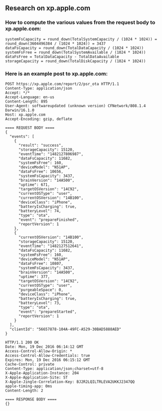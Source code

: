 ## Research on xp.apple.com

### How to compute the various values from the request body to xp.apple.com:

	systemFsCapacity = round_down(TotalSystemCapacity / (1024 * 1024)) = round_down(3604496384 / (1024 * 1024)) = 3437
	dataFsCapacity = round_down(TotalDataCapacity / (1024 * 1024))
	systemFsFree = round_down(TotalSystemAvailable / (1024 * 1024))
	dataFsFree = TotalDataCapacity - TotalDataAvailable
	storageCapacity = round_down(TotalDiskCapacity / (1024 * 1024)) 

### Here is an example post to xp.apple.com:

	POST https://xp.apple.com/report/2/psr_ota HTTP/1.1
	Content-Type: application/json
	Accept: */*
	Accept-Language: en-us
	Content-Length: 895
	User-Agent: softwareupdated (unknown version) CFNetwork/808.1.4 Darwin/16.1.0
	Host: xp.apple.com
	Accept-Encoding: gzip, deflate

	==== REQUEST BODY ====
	{
	  "events": [
		{
		  "result": "success", 
		  "storageCapacity": 15120, 
		  "eventTime": "1482127806987", 
		  "dataFsCapacity": 11682, 
		  "systemFsFree": 160, 
		  "deviceModel": "N51AP", 
		  "dataFsFree": 10656, 
		  "systemFsCapacity": 3437, 
		  "brainVersion": "14A500", 
		  "uptime": 671, 
		  "targetOSVersion": "14C92", 
		  "currentOSType": "user", 
		  "currentOSVersion": "14B100", 
		  "deviceClass": "iPhone", 
		  "batteryIsCharging": true, 
		  "batteryLevel": 74, 
		  "type": "ota", 
		  "event": "prepareFinished", 
		  "reportVersion": 1
		}, 
		{
		  "currentOSVersion": "14B100", 
		  "storageCapacity": 15120, 
		  "eventTime": "1482127512641", 
		  "dataFsCapacity": 11682, 
		  "systemFsFree": 160, 
		  "deviceModel": "N51AP", 
		  "dataFsFree": 10807, 
		  "systemFsCapacity": 3437, 
		  "brainVersion": "14A500", 
		  "uptime": 377, 
		  "targetOSVersion": "14C92", 
		  "currentOSType": "user", 
		  "purgeableSpace": 0, 
		  "deviceClass": "iPhone", 
		  "batteryIsCharging": true, 
		  "batteryLevel": 73, 
		  "type": "ota", 
		  "event": "prepareStarted", 
		  "reportVersion": 1
		}
	  ], 
	  "clientId": "56657878-104A-49FC-A529-30BAD5888AED"
	}

	HTTP/1.1 200 OK
	Date: Mon, 19 Dec 2016 06:14:12 GMT
	Access-Control-Allow-Origin: *
	Access-Control-Allow-Credentials: true
	Expires: Mon, 19 Dec 2016 06:15:12 GMT
	Cache-Control: private
	Content-Type: application/json;charset=utf-8
	X-Apple-Application-Instance: 204
	X-Apple-Application-Site: ST
	X-Apple-Jingle-Correlation-Key: BJ2R2LQILTRLEVA2UKKJ2347QQ
	apple-timing-app: 0ms
	Content-Length: 2

	==== RESPONSE BODY ====
	{}

